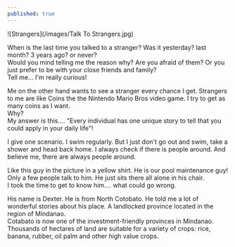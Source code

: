 ```yaml
---
published: true
---
```

![Strangers](/images/Talk To Strangers.jpg)


When is the last time you talked to a stranger? Was it yesterday? last month? 3 years ago? or never?   
Would you mind telling me the reason why? Are you afraid of them? Or you just prefer to be with your close friends and family?   
Tell me... I'm really curious!

Me on the other hand wants to see a stranger every chance I get. Strangers to me are like Coins the the Nintendo Mario Bros video game. I try to get as many coins as I want.   
Why?   
My answer is this.... "Every individual has one unique story to tell that you could apply in your daily life"!

I give one scenario. I swim regularly. But I just don't go out and swim, take a shower and head back home. I always check if there is people around. And believe me, there are always people around.   

Like this guy in the picture in a yellow shirt. He is our pool maintenance guy! Only a few people talk to him. He just sits there all alone in his chair.   
I took the time to get to know him.... what could go wrong.

His name is Dexter. He is from North Cotobato. He told me a lot of wonderful stories about his place. A landlocked province located in the region of Mindanao.   
Cotabato is now one of the investment-friendly provinces in Mindanao. Thousands of hectares of land are suitable for a variety of crops: rice, banana, rubber, oil palm and other high value crops.